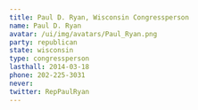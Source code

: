 ```yaml
---
title: Paul D. Ryan, Wisconsin Congressperson
name: Paul D. Ryan
avatar: /ui/img/avatars/Paul_Ryan.png
party: republican
state: wisconsin
type: congressperson
lasthall: 2014-03-18
phone: 202-225-3031
never: 
twitter: RepPaulRyan
---
```

